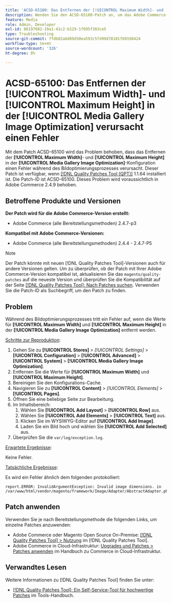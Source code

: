 ```yaml
---
title: 'ACSD-65100: Das Entfernen der [!UICONTROL Maximum Width]- und [!UICONTROL Maximum Height] in der [!UICONTROL Media Gallery Image Optimization] verursacht einen Fehler'
description: Wenden Sie den ACSD-65100-Patch an, um das Adobe Commerce-Problem zu beheben, bei dem das Entfernen der [!UICONTROL Maximum Width]- und [!UICONTROL Maximum Height] in der [!UICONTROL Media Gallery Image Optimization]-Konfiguration einen Fehler während des Bildoptimierungsprozesses verursacht.
feature: Media
role: Admin, Developer
exl-id: 86197602-19a1-41c2-b129-1f695f303ce5
type: Troubleshooting
source-git-commit: 7fdb02a6d89d50ea593c5fd99d78101f89198424
workflow-type: tm+mt
source-wordcount: '326'
ht-degree: 0%

---
```


# ACSD-65100: Das Entfernen der [!UICONTROL Maximum Width]- und [!UICONTROL Maximum Height] in der [!UICONTROL Media Gallery Image Optimization] verursacht einen Fehler

Mit dem Patch ACSD-65100 wird das Problem behoben, dass das Entfernen der **[!UICONTROL Maximum Width]**- und **[!UICONTROL Maximum Height]** in der **[!UICONTROL Media Gallery Image Optimization]**-Konfiguration einen Fehler während des Bildoptimierungsprozesses verursacht. Dieser Patch ist verfügbar, wenn [[!DNL Quality Patches Tool (QPT)]](/help/tools/quality-patches-tool/quality-patches-tool-to-self-serve-quality-patches.md) 1.1.64 installiert ist. Die Patch-ID ist ACSD-65100. Dieses Problem wird voraussichtlich in Adobe Commerce 2.4.9 behoben.

## Betroffene Produkte und Versionen

**Der Patch wird für die Adobe Commerce-Version erstellt:**

* Adobe Commerce (alle Bereitstellungsmethoden) 2.4.7-p3

**Kompatibel mit Adobe Commerce-Versionen:**

* Adobe Commerce (alle Bereitstellungsmethoden) 2.4.4 - 2.4.7-P5

>[!NOTE]
>
>Der Patch könnte mit neuen [!DNL Quality Patches Tool]-Versionen auch für andere Versionen gelten. Um zu überprüfen, ob der Patch mit Ihrer Adobe Commerce-Version kompatibel ist, aktualisieren Sie das `magento/quality-patches` auf die neueste Version und überprüfen Sie die Kompatibilität auf der Seite [[!DNL Quality Patches Tool]: Nach Patches suchen](https://experienceleague.adobe.com/tools/commerce-quality-patches/index.html?lang=de). Verwenden Sie die Patch-ID als Suchbegriff, um den Patch zu finden.

## Problem

Während des Bildoptimierungsprozesses tritt ein Fehler auf, wenn die Werte für **[!UICONTROL Maximum Width]** und **[!UICONTROL Maximum Height]** in der **[!UICONTROL Media Gallery Image Optimization]** entfernt werden.

<u>Schritte zur Reproduktion</u>:

1. Gehen Sie zu **[!UICONTROL Stores]** > *[!UICONTROL Settings]* > **[!UICONTROL Configuration]** > **[!UICONTROL Advanced]** > **[!UICONTROL System]** > **[!UICONTROL Media Gallery Image Optimization]**.
1. Entfernen Sie die Werte für **[!UICONTROL Maximum Width]** und **[!UICONTROL Maximum Height]**.
1. Bereinigen Sie den Konfigurations-Cache.
1. Navigieren Sie zu **[!UICONTROL Content]** > *[!UICONTROL Elements]* > **[!UICONTROL Pages]**.
1. Öffnen Sie eine beliebige Seite zur Bearbeitung.
1. Im Inhaltsbereich:
   1. Wählen Sie **[!UICONTROL Add Layout]** > **[!UICONTROL Row]** aus.
   1. Wählen Sie **[!UICONTROL Add Elements]** > **[!UICONTROL Text]** aus.
   1. Klicken Sie im WYSIWYG-Editor auf **[!UICONTROL Add Image]**.
   1. Laden Sie ein Bild hoch und wählen Sie **[!UICONTROL Add Selected]** aus.
1. Überprüfen Sie die `var/log/exception.log`.

<u>Erwartete Ergebnisse</u>:

Keine Fehler.

<u>Tatsächliche Ergebnisse</u>:

Es wird ein Fehler ähnlich dem folgenden protokolliert:

```
report.ERROR: InvalidArgumentException: Invalid image dimensions. in /var/www/html/vendor/magento/framework/Image/Adapter/AbstractAdapter.php:630
```

## Patch anwenden

Verwenden Sie je nach Bereitstellungsmethode die folgenden Links, um einzelne Patches anzuwenden:

* Adobe Commerce oder Magento Open Source On-Premise: [[!DNL Quality Patches Tool] > Nutzung](/help/tools/quality-patches-tool/usage.md) im [!DNL Quality Patches Tool].
* Adobe Commerce in Cloud-Infrastruktur: [Upgrades und Patches > Patches anwenden](https://experienceleague.adobe.com/docs/commerce-cloud-service/user-guide/develop/upgrade/apply-patches.html?lang=de) im Handbuch zu Commerce in Cloud-Infrastruktur.

## Verwandtes Lesen

Weitere Informationen zu [!DNL Quality Patches Tool] finden Sie unter:

* [[!DNL Quality Patches Tool]: Ein Self-Service-Tool für hochwertige Patches](/help/tools/quality-patches-tool/quality-patches-tool-to-self-serve-quality-patches.md) im Tools-Handbuch.
